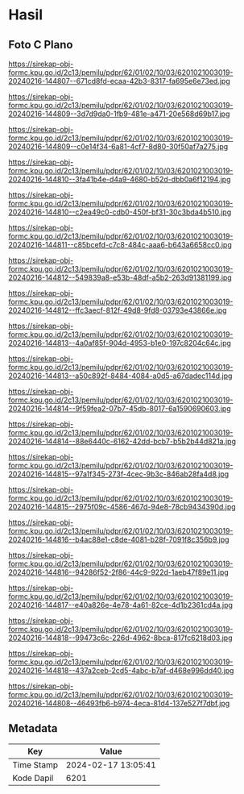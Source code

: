 # Hasil

## Foto C Plano

https://sirekap-obj-formc.kpu.go.id/2c13/pemilu/pdpr/62/01/02/10/03/6201021003019-20240216-144807--671cd8fd-ecaa-42b3-8317-fa695e6e73ed.jpg

https://sirekap-obj-formc.kpu.go.id/2c13/pemilu/pdpr/62/01/02/10/03/6201021003019-20240216-144809--3d7d9da0-1fb9-481e-a471-20e568d69b17.jpg

https://sirekap-obj-formc.kpu.go.id/2c13/pemilu/pdpr/62/01/02/10/03/6201021003019-20240216-144809--c0e14f34-6a81-4cf7-8d80-30f50af7a275.jpg

https://sirekap-obj-formc.kpu.go.id/2c13/pemilu/pdpr/62/01/02/10/03/6201021003019-20240216-144810--3fa41b4e-d4a9-4680-b52d-dbb0a6f12194.jpg

https://sirekap-obj-formc.kpu.go.id/2c13/pemilu/pdpr/62/01/02/10/03/6201021003019-20240216-144810--c2ea49c0-cdb0-450f-bf31-30c3bda4b510.jpg

https://sirekap-obj-formc.kpu.go.id/2c13/pemilu/pdpr/62/01/02/10/03/6201021003019-20240216-144811--c85bcefd-c7c8-484c-aaa6-b643a6658cc0.jpg

https://sirekap-obj-formc.kpu.go.id/2c13/pemilu/pdpr/62/01/02/10/03/6201021003019-20240216-144812--549839a8-e53b-48df-a5b2-263d91381199.jpg

https://sirekap-obj-formc.kpu.go.id/2c13/pemilu/pdpr/62/01/02/10/03/6201021003019-20240216-144812--ffc3aecf-812f-49d8-9fd8-03793e43866e.jpg

https://sirekap-obj-formc.kpu.go.id/2c13/pemilu/pdpr/62/01/02/10/03/6201021003019-20240216-144813--4a0af85f-904d-4953-b1e0-197c8204c64c.jpg

https://sirekap-obj-formc.kpu.go.id/2c13/pemilu/pdpr/62/01/02/10/03/6201021003019-20240216-144813--a50c892f-8484-4084-a0d5-a67dadec114d.jpg

https://sirekap-obj-formc.kpu.go.id/2c13/pemilu/pdpr/62/01/02/10/03/6201021003019-20240216-144814--9f59fea2-07b7-45db-8017-6a1590690603.jpg

https://sirekap-obj-formc.kpu.go.id/2c13/pemilu/pdpr/62/01/02/10/03/6201021003019-20240216-144814--88e6440c-6162-42dd-bcb7-b5b2b44d821a.jpg

https://sirekap-obj-formc.kpu.go.id/2c13/pemilu/pdpr/62/01/02/10/03/6201021003019-20240216-144815--97a1f345-273f-4cec-9b3c-846ab28fa4d8.jpg

https://sirekap-obj-formc.kpu.go.id/2c13/pemilu/pdpr/62/01/02/10/03/6201021003019-20240216-144815--2975f09c-4586-467d-94e8-78cb9434390d.jpg

https://sirekap-obj-formc.kpu.go.id/2c13/pemilu/pdpr/62/01/02/10/03/6201021003019-20240216-144816--b4ac88e1-c8de-4081-b28f-7091f8c356b9.jpg

https://sirekap-obj-formc.kpu.go.id/2c13/pemilu/pdpr/62/01/02/10/03/6201021003019-20240216-144816--94286f52-2f86-44c9-922d-1aeb47f89e11.jpg

https://sirekap-obj-formc.kpu.go.id/2c13/pemilu/pdpr/62/01/02/10/03/6201021003019-20240216-144817--e40a826e-4e78-4a61-82ce-4d1b2361cd4a.jpg

https://sirekap-obj-formc.kpu.go.id/2c13/pemilu/pdpr/62/01/02/10/03/6201021003019-20240216-144818--99473c6c-226d-4962-8bca-817fc6218d03.jpg

https://sirekap-obj-formc.kpu.go.id/2c13/pemilu/pdpr/62/01/02/10/03/6201021003019-20240216-144818--437a2ceb-2cd5-4abc-b7af-d468e996dd40.jpg

https://sirekap-obj-formc.kpu.go.id/2c13/pemilu/pdpr/62/01/02/10/03/6201021003019-20240216-144808--46493fb6-b974-4eca-81d4-137e527f7dbf.jpg


## Metadata

| Key        | Value               |
| ---------- | ------------------- |
| Time Stamp | 2024-02-17 13:05:41 |
| Kode Dapil | 6201                |



